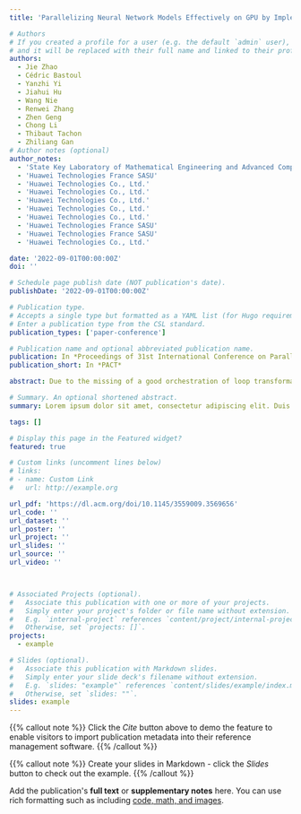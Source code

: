 ```yaml
---
title: 'Parallelizing Neural Network Models Effectively on GPU by Implementing Reductions Atomically'

# Authors
# If you created a profile for a user (e.g. the default `admin` user), write the username (folder name) here
# and it will be replaced with their full name and linked to their profile.
authors:
  - Jie Zhao
  - Cédric Bastoul
  - Yanzhi Yi
  - Jiahui Hu
  - Wang Nie
  - Renwei Zhang
  - Zhen Geng
  - Chong Li
  - Thibaut Tachon
  - Zhiliang Gan
# Author notes (optional)
author_notes:
  - 'State Key Laboratory of Mathematical Engineering and Advanced Computing'
  - 'Huawei Technologies France SASU'
  - 'Huawei Technologies Co., Ltd.'
  - 'Huawei Technologies Co., Ltd.'
  - 'Huawei Technologies Co., Ltd.'
  - 'Huawei Technologies Co., Ltd.'
  - 'Huawei Technologies Co., Ltd.'
  - 'Huawei Technologies France SASU'
  - 'Huawei Technologies France SASU'
  - 'Huawei Technologies Co., Ltd.'

date: '2022-09-01T00:00:00Z'
doi: ''

# Schedule page publish date (NOT publication's date).
publishDate: '2022-09-01T00:00:00Z'

# Publication type.
# Accepts a single type but formatted as a YAML list (for Hugo requirements).
# Enter a publication type from the CSL standard.
publication_types: ['paper-conference']

# Publication name and optional abbreviated publication name.
publication: In *Proceedings of 31st International Conference on Parallel Architectures and Compilation Techniques*
publication_short: In *PACT*

abstract: Due to the missing of a good orchestration of loop transformations, existing optimizing compilers for deploying neural networks on GPU either parallelize reductions ineffectively or miss the fusion opportunities with other operators. Neural network models thus exhibit sub-optimal performance on GPU. We present a practical approach called Panamera for the effective parallelization of reductions in neural networks on GPU. Panamera first leverages loop coalescing to flatten the loop dimensions of reductions, converting all reduction operators into canonical forms eligible for the polyhedral model. Next, Panamera uses polyhedral transformations to reduce the data movements caused by unfused reductions and perform multi-block hardware binding not considered by many compilers. Finally, Panamera embeds a highly optimized routine implemented using GPU atomic instructions, further improving the performance of neural network models while guaranteeing the correctness of parallel reductions. The experimental results demonstrate the effectiveness of our approach: for single operators our code obtains a mean speedup of 33.7×, 3.5×, 5.4× and 9.6× over cuDNN, CUB, TVM and Ansor, for sub-graphs our approach outperforms cuDNN, TVM and Ansor by 9.5×, 2.6× and 2.7×, and for end-to-end workloads, a tensor compiler integrated with our approach outperforms them by 122.5%, 19.3% and 15.2%.

# Summary. An optional shortened abstract.
summary: Lorem ipsum dolor sit amet, consectetur adipiscing elit. Duis posuere tellus ac convallis placerat. Proin tincidunt magna sed ex sollicitudin condimentum.

tags: []

# Display this page in the Featured widget?
featured: true

# Custom links (uncomment lines below)
# links:
# - name: Custom Link
#   url: http://example.org

url_pdf: 'https://dl.acm.org/doi/10.1145/3559009.3569656'
url_code: ''
url_dataset: ''
url_poster: ''
url_project: ''
url_slides: ''
url_source: ''
url_video: ''



# Associated Projects (optional).
#   Associate this publication with one or more of your projects.
#   Simply enter your project's folder or file name without extension.
#   E.g. `internal-project` references `content/project/internal-project/index.md`.
#   Otherwise, set `projects: []`.
projects:
  - example

# Slides (optional).
#   Associate this publication with Markdown slides.
#   Simply enter your slide deck's filename without extension.
#   E.g. `slides: "example"` references `content/slides/example/index.md`.
#   Otherwise, set `slides: ""`.
slides: example
---
```


{{% callout note %}}
Click the _Cite_ button above to demo the feature to enable visitors to import publication metadata into their reference management software.
{{% /callout %}}

{{% callout note %}}
Create your slides in Markdown - click the _Slides_ button to check out the example.
{{% /callout %}}

Add the publication's **full text** or **supplementary notes** here. You can use rich formatting such as including [code, math, and images](https://docs.hugoblox.com/content/writing-markdown-latex/).
